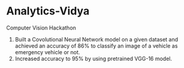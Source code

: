 # Analytics-Vidya
Computer Vision Hackathon
1) Built a Covolutional Neural Network model on a given dataset and achieved an accuracy of 86% to classify an image of a
 vehicle as emergency vehicle or not.
2) Increased accuracy to 95% by using pretrained VGG-16 model.
